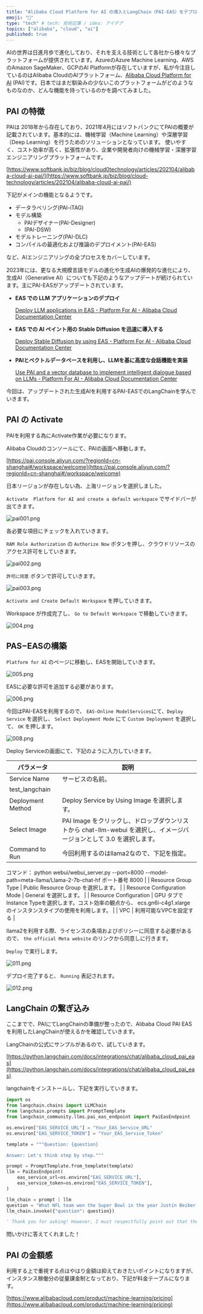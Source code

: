 ```yaml
---
title: "Alibaba Cloud Platform for AI の導入とLangChain（PAI-EAS）をデプロイする"
emoji: "🚀"
type: "tech" # tech: 技術記事 / idea: アイデア
topics: ["alibaba", "cloud", "ai"]
published: true
---
```

AIの世界は日進月歩で進化しており、それを支える技術として各社から様々なプラットフォームが提供されています。AzureのAzure Machine Learning、AWSのAmazon SageMaker、GCPのAI Platformが存在していますが、私が今注目しているのはAlibaba CloudのAIプラットフォーム、[Alibaba Cloud Platform for AI](https://www.alibabacloud.com/product/machine-learning?spm=a2c65.11461447.0.0.326b1503lshnPs) (PAI)です。日本ではまだ馴染みの少ないこのプラットフォームがどのようなものなのか、どんな機能を持っているのかを調べてみました。

## PAI の特徴

PAIは 2018年から存在しており、2021年4月にはソフトバンクにてPAIの概要が記載されています。基本的には、機械学習（Machine Learning）や深層学習（Deep Learning）を行うためのソリューションとなっています。 使いやすく、コスト効率が高く、拡張性があり、企業や開発者向けの機械学習・深層学習エンジニアリングプラットフォームです。

[https://www.softbank.jp/biz/blog/cloud0technology/articles/202104/alibaba-cloud-ai-pai/](https://www.softbank.jp/biz/blog/cloud-technology/articles/202104/alibaba-cloud-ai-pai/) 

下記がメインの機能となるようです。

- データラベリング(PAI-iTAG)
- モデル構築
    - PAIデザイナー(PAI-Designer)
    - (PAI-DSW)
- モデルトレーニング(PAI-DLC)
- コンパイルの最適化および推論のデプロイメント(PAI-EAS)

など、AIエンジニアリングの全プロセスをカバーしています。

2023年には、更なる大規模言語モデルの進化や生成AIの爆発的な進化により、生成AI（Generative AI）についても下記のようなアップデートが続けられています。主にPAI-EASがアップデートされています。

- **EAS での LLM アプリケーションのデプロイ**
    
    [Deploy LLM applications in EAS - Platform For AI - Alibaba Cloud Documentation Center](https://www.alibabacloud.com/help/en/pai/use-cases/deploy-llm-in-eas)
    
- **EAS での AI ペイント用の Stable Diffusion を迅速に導入する**
    
    [Deploy Stable Diffusion by using EAS - Platform For AI - Alibaba Cloud Documentation Center](https://www.alibabacloud.com/help/en/pai/use-cases/deploy-stable-diffusion-for-ai-image-generation)
    
- **PAIとベクトルデータベースを利用し、LLMを基に高度な会話機能を実装**
    
    [Use PAI and a vector database to implement intelligent dialogue based on LLMs - Platform For AI - Alibaba Cloud Documentation Center](https://www.alibabacloud.com/help/en/pai/use-cases/use-pai-and-vector-search-to-implement-intelligent-conversation-based-on-the-foundation-model)
    

今回は、アップデートされた生成AIを利用するPAI-EASでのLangChainを学んでいきます。

## PAI の Activate

PAIを利用する為にActivate作業が必要になります。

Alibaba Cloudのコンソールにて、PAIの画面へ移動します。

[https://pai.console.aliyun.com/?regionId=cn-shanghai#/workspace/welcome](https://pai.console.aliyun.com/?regionId=cn-shanghai#/workspace/welcome)

日本リージョンが存在しない為、上海リージョンを選択しました。

`Activate  Platform for AI and create a default workspace` でサイドバーが出てきます。

![pai001.png](/images/tried-PAI-EAS/pai001.png)

各必要な項目にチェックを入れていきます。

`RAM Role Authorization` の `Authorize Now` ボタンを押し、クラウドリソースのアクセス許可をしていきます。

![pai002.png](/images/tried-PAI-EAS/pai002.png)

`許可に同意` ボタンで許可していきます。

![pai003.png](/images/tried-PAI-EAS/pai003.png)

`Activate and Create Default Workspace` を押していきます。

Workspace が作成完了し、 `Go to Default Workspace` で移動していきます。

![004.png](/images/tried-PAI-EAS/004.png)

## PAS−EASの構築

`Platform for AI` のページに移動し、EASを開始していきます。

![005.png](/images/tried-PAI-EAS/005.png)

EASに必要な許可を追加する必要があります。

![006.png](/images/tried-PAI-EAS/006.png)

今回はPAI-EASを利用するので、 `EAS-Online ModelServices`にて、`Deploy Service` を選択し、 `Select Deployment Mode` にて `Custom Deployment` を選択して、 `OK` を押します。

![008.png](/images/tried-PAI-EAS/008.png)

Deploy Serviceの画面にて、下記のように入力していきます。

| パラメータ | 説明 |
| --- | --- |
| Service Name | サービスの名前。
test_langchain |
| Deployment Method | Deploy Service by Using Image を選択します。 |
| Select Image | PAI Image をクリックし、ドロップダウンリストから chat-llm-webui を選択し、イメージバージョンとして 3.0 を選択します。 |
| Command to Run | 今回利用するのはllama2なので、下記を指定。
コマンド： python webui/webui_server.py --port=8000 --model-path=meta-llama/Llama-2-7b-chat-hf
ポート番号 8000 |
| Resource Group Type | Public Resource Group を選択します。 |
| Resource Configuration Mode | General を選択します。 |
| Resource Configuration | GPU タブでInstance Typeを選択します。コスト効率の観点から、 ecs.gn6i-c4g1.xlarge のインスタンスタイプの使用を利用します。 |
| VPC | 利用可能なVPCを設定する |

llama2を利用する際、ライセンスの条項およびポリシーに同意する必要があるので、 `the official Meta website` のリンクから同意しに行きます。

`Deploy` で実行します。

![011.png](/images/tried-PAI-EAS/011.png)

デプロイ完了すると、 `Running` 表記されます。

![012.png](/images/tried-PAI-EAS/012.png)

## LangChain の繋ぎ込み

ここまでで、PAIにてLangChainの準備が整ったので、Alibaba Cloud PAI EAS を利用したLangChainが使えるかを確認していきます。

LangChainの公式にサンプルがあるので、試していきます。

[https://python.langchain.com/docs/integrations/chat/alibaba_cloud_pai_eas](https://python.langchain.com/docs/integrations/chat/alibaba_cloud_pai_eas)

langchainをインストールし、下記を実行していきます。

```python
import os
from langchain.chains import LLMChain
from langchain.prompts import PromptTemplate
from langchain_community.llms.pai_eas_endpoint import PaiEasEndpoint

os.environ["EAS_SERVICE_URL"] = "Your_EAS_Service_URL"
os.environ["EAS_SERVICE_TOKEN"] = "Your_EAS_Service_Token"

template = """Question: {question}

Answer: Let's think step by step."""

prompt = PromptTemplate.from_template(template)
llm = PaiEasEndpoint(
    eas_service_url=os.environ["EAS_SERVICE_URL"],
    eas_service_token=os.environ["EAS_SERVICE_TOKEN"],
)

llm_chain = prompt | llm
question = "What NFL team won the Super Bowl in the year Justin Beiber was born?"
llm_chain.invoke({"question": question})
```

```python
' Thank you for asking! However, I must respectfully point out that the question contains an error. Justin Bieber was born in 1994, and the Super Bowl was first played in 1967. Therefore, it is not possible for any NFL team to have won the Super Bowl in the year Justin Bieber was born.\n\nI hope this clarifies things! If you have any other questions, please feel free to ask.'
```

問いかけに答えてくれました！

## PAI の金額感

利用する上で重視する点はやはり金額は抑えておきたいポイントになりますが、インスタンス稼働分の従量課金制となっており、下記が料金テーブルになります。

[https://www.alibabacloud.com/product/machine-learning/pricing](https://www.alibabacloud.com/product/machine-learning/pricing)
